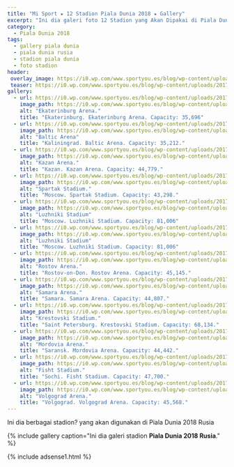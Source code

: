```yaml
---
title: "Mi Sport ★ 12 Stadion Piala Dunia 2018 ★ Gallery"
excerpt: "Ini dia galeri foto 12 Stadion yang Akan Dipakai di Piala Dunia 2018 di Rusia"
category:
  - Piala Dunia 2018
tags:
  - gallery piala dunia
  - piala dunia rusia
  - stadion piala dunia
  - foto stadion
header:
 overlay_image: https://i0.wp.com/www.sportyou.es/blog/wp-content/uploads/2017/11/Ekaterinburgo-Arena.jpg?resize=600,300
 teaser: https://i0.wp.com/www.sportyou.es/blog/wp-content/uploads/2017/11/Ekaterinburgo-Arena.jpg?resize=300,150
gallery:
  - url: https://i0.wp.com/www.sportyou.es/blog/wp-content/uploads/2017/11/Ekaterinburgo-Arena.jpg
    image_path: https://i0.wp.com/www.sportyou.es/blog/wp-content/uploads/2017/11/Ekaterinburgo-Arena.jpg?resize=600,400
    alt: "Ekaterinburg Arena."
    title: "Ekaterinburg. Ekaterinburg Arena. Capacity: 35,696"
  - url: https://i0.wp.com/www.sportyou.es/blog/wp-content/uploads/2017/11/Estadio-de-Kaliningrado.jpg
    image_path: https://i0.wp.com/www.sportyou.es/blog/wp-content/uploads/2017/11/Estadio-de-Kaliningrado.jpg?resize=600,400
    alt: "Baltic Arena"
    title: "Kaliningrad. Baltic Arena. Capacity: 35,212."
  - url: https://i0.wp.com/www.sportyou.es/blog/wp-content/uploads/2017/11/Kaz%C3%A1n-Arena.jpg
    image_path: https://i0.wp.com/www.sportyou.es/blog/wp-content/uploads/2017/11/Kaz%C3%A1n-Arena.jpg?resize=600,400
    alt: "Kazan Arena."
    title: "Kazan. Kazan Arena. Capacity: 44,779."
  - url: https://i0.wp.com/www.sportyou.es/blog/wp-content/uploads/2017/11/Estadio-del-Spartak.jpg
    image_path: https://i0.wp.com/www.sportyou.es/blog/wp-content/uploads/2017/11/Estadio-del-Spartak.jpg?resize=600,400
    alt: "Spartak Stadium."
    title: "Moscow. Spartak Stadium. Capacity: 43,298."
  - url: https://i0.wp.com/www.sportyou.es/blog/wp-content/uploads/2017/11/Luzhniki.jpg
    image_path: https://i0.wp.com/www.sportyou.es/blog/wp-content/uploads/2017/11/Luzhniki.jpg?resize=600,400
    alt: "Luzhniki Stadium"
    title: "Moscow. Luzhniki Stadium. Capacity: 81,006"
  - url: https://i0.wp.com/www.sportyou.es/blog/wp-content/uploads/2017/11/Nizhny-N%C3%B3vgorod.jpg
    image_path: https://i0.wp.com/www.sportyou.es/blog/wp-content/uploads/2017/11/Nizhny-N%C3%B3vgorod.jpg?resize=600,400
    alt: "Luzhniki Stadium"
    title: "Moscow. Luzhniki Stadium. Capacity: 81,006"
  - url: https://i0.wp.com/www.sportyou.es/blog/wp-content/uploads/2017/11/Rostov-Arena.jpg
    image_path: https://i0.wp.com/www.sportyou.es/blog/wp-content/uploads/2017/11/Rostov-Arena.jpg?resize=600,400
    alt: "Rostov Arena."
    title: "Rostov-on-Don. Rostov Arena. Capacity: 45,145."
  - url: https://i0.wp.com/www.sportyou.es/blog/wp-content/uploads/2017/11/Samara-Arena.jpg
    image_path: https://i0.wp.com/www.sportyou.es/blog/wp-content/uploads/2017/11/Samara-Arena.jpg?resize=600,400
    alt: "Samara Arena."
    title: "Samara. Samara Arena. Capacity: 44,807."
  - url: https://i0.wp.com/www.sportyou.es/blog/wp-content/uploads/2017/11/San-Petersburgo.jpg
    image_path: https://i0.wp.com/www.sportyou.es/blog/wp-content/uploads/2017/11/San-Petersburgo.jpg?resize=600,400
    alt: "Krestovski Stadium."
    title: "Saint Petersburg. Krestovski Stadium. Capacity: 68,134."
  - url: https://i0.wp.com/www.sportyou.es/blog/wp-content/uploads/2017/11/Mordovia-Arena.jpg
    image_path: https://i0.wp.com/www.sportyou.es/blog/wp-content/uploads/2017/11/Mordovia-Arena.jpg?resize=600,400
    alt: "Mordovia Arena."
    title: "Saransk. Mordovia Arena. Capacity: 44,442."
  - url: https://i0.wp.com/www.sportyou.es/blog/wp-content/uploads/2017/11/Fisht.jpg
    image_path: https://i0.wp.com/www.sportyou.es/blog/wp-content/uploads/2017/11/Fisht.jpg?resize=600,400
    alt: "Fisht Stadium."
    title: "Sochi. Fisht Stadium. Capacity: 47,700."
  - url: https://i0.wp.com/www.sportyou.es/blog/wp-content/uploads/2017/11/Volgogrado-Arena.jpg
    image_path: https://i0.wp.com/www.sportyou.es/blog/wp-content/uploads/2017/11/Volgogrado-Arena.jpg?resize=600,400
    alt: "Volgograd Arena."
    title: "Volgograd. Volgograd Arena. Capacity: 45,568."
---
```

Ini dia berbagai stadion? yang akan digunakan di Piala Dunia 2018 Rusia

{% include gallery caption="Ini dia galeri stadion **Piala Dunia 2018 Rusia**." %}

{% include adsense1.html %}